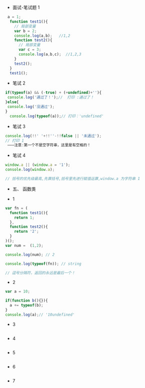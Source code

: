 <!-- <!DOCTYPE html>
<html lang="en">
<head>
  <meta charset="UTF-8">
  <meta name="viewport" content="width=device-width, initial-scale=1.0">
  <meta http-equiv="X-UA-Compatible" content="ie=edge">
  <title>面试笔试题</title>
</head>
<body>
  <script>
  a = 1;
  function test1(){
    // 局部变量
    var b = 2;
    console.log(a,b);//1,2
    function test2(){
      // 局部变量
      var c = 3;
      console.log(a,b,c);//1,2,3
    }
    test2();
  }
  test1();
  </script>
</html> -->

- 面试-笔试题 1

```js
 a = 1;
  function test1(){
    // 局部变量
    var b = 2;
    console.log(a,b);   //1,2
    function test2(){
      // 局部变量
      var c = 3;
      console.log(a,b,c);  //1,2,3
    }
    test2();
  }
  test1();
```

- 笔试 2

```js
if(typeof(a) && (-true) + (+undefined)+''){
 console.log('通过了！');//  打印 :通过了！
}else{
 console.log('没通过');
}
  console.log(typeof(a));// 打印：'undefined'
```
- 笔试 3 
```js
console.log(!!' '+!!''-!!false || '未通过'); 
// 打印 1
 ———注意:第一个不是空字符串，这里是有空格的！
```

- 笔试 4
```js
window.a || (window.a = '1');
console.log(window.a);

// 括号的优先级最高,先算括号,括号里先进行赋值运算,window.a 为字符串 1
```
- 五、 函数类
+ 1
```js
var fn = (
  function test1(){
    return 1;
  },
  function test2(){
    return '2';
  }
)();
var num =  (1,2);

console.log(num); // 2

console.log(typeof(fn)); // string

// 逗号分隔符，返回的永远是最后一个！
```
+ 2
```js
var a = 10;

if(function b(){}){
  a += typeof(b);
}
console.log(a);// '10undefined'
```

+ 3
```js

```

+ 4
```js

```
+ 5
```js

```
+ 6
```js

```
+ 7
```js

```

